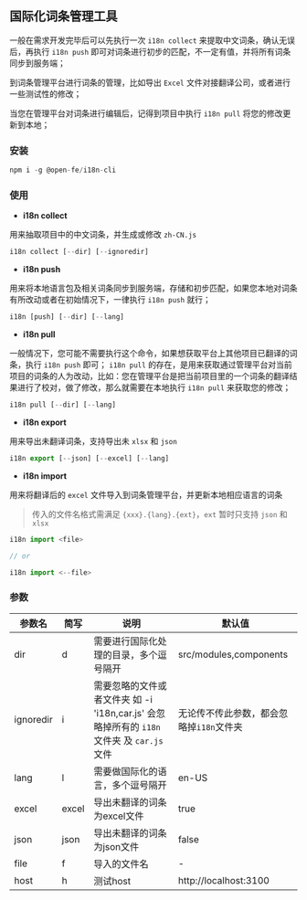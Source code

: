 ## 国际化词条管理工具

一般在需求开发完毕后可以先执行一次 `i18n collect` 来提取中文词条，确认无误后，再执行 `i18n push` 即可对词条进行初步的匹配，不一定有值，并将所有词条同步到服务端；

到词条管理平台进行词条的管理，比如导出 `Excel` 文件对接翻译公司，或者进行一些测试性的修改；

当您在管理平台对词条进行编辑后，记得到项目中执行 `i18n pull` 将您的修改更新到本地；

### 安装

```js
npm i -g @open-fe/i18n-cli
```

### 使用

* **i18n collect**

用来抽取项目中的中文词条，并生成或修改 `zh-CN.js`

```js
i18n collect [--dir] [--ignoredir]
```

* **i18n push**

用来将本地语言包及相关词条同步到服务端，存储和初步匹配，如果您本地对词条有所改动或者在初始情况下，一律执行 `i18n push` 就行；

```js
i18n [push] [--dir] [--lang]
```

* **i18n pull**

一般情况下，您可能不需要执行这个命令，如果想获取平台上其他项目已翻译的词条，执行 `i18n push` 即可；
`i18n pull` 的存在，是用来获取通过管理平台对当前项目的词条的人为改动，比如：您在管理平台是把当前项目里的一个词条的翻译结果进行了校对，做了修改，那么就需要在本地执行 `i18n pull` 来获取您的修改；


```js
i18n pull [--dir] [--lang]
```

* **i18n export**

用来导出未翻译词条，支持导出未 `xlsx` 和 `json`

```js
i18n export [--json] [--excel] [--lang]
```

* **i18n import**

用来将翻译后的 `excel` 文件导入到词条管理平台，并更新本地相应语言的词条

> 传入的文件名格式需满足 `{xxx}.{lang}.{ext}`，`ext` 暂时只支持 `json` 和 `xlsx`

```js
i18n import <file>

// or

i18n import <--file>
```

### 参数

| 参数名 | 简写 | 说明 | 默认值 | 
| ----- | ----- | ----- | ----- |
| dir | d | 需要进行国际化处理的目录，多个逗号隔开 | src/modules,components |
| ignoredir | i | 需要忽略的文件或者文件夹 如 -i 'i18n,car.js' 会忽略掉所有的 `i18n` 文件夹 及 `car.js`文件 | 无论传不传此参数，都会忽略掉`i18n`文件夹 |
| lang | l | 需要做国际化的语言，多个逗号隔开 | en-US |
| excel | excel | 导出未翻译的词条为excel文件 | true |
| json | json | 导出未翻译的词条为json文件 | false |
| file | f | 导入的文件名 | - |
| host | h | 测试host | http://localhost:3100 |